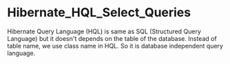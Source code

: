 # Hibernate_HQL_Select_Queries
Hibernate Query Language (HQL) is same as SQL (Structured Query Language) but it doesn't depends on the table of the database. Instead of table name, we use class name in HQL. So it is database independent query language.
